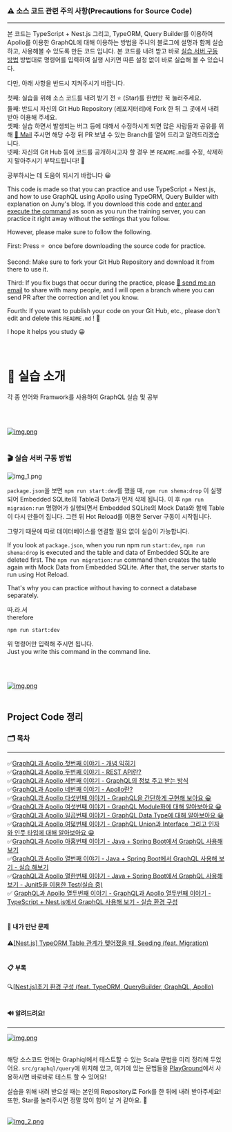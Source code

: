 ### ⚠️ 소스 코드 관련 주의 사항(Precautions for Source Code)

---
본 코드는 TypeScript + Nest.js 그리고, TypeORM, Query Builder를 이용하여 Apollo를 이용한 GraphQL에 대해 이용하는 방법을 주니의 블로그에 설명과 함께 실습하고, 사용해볼 수 있도록 만든 코드 입니다.
본 코드를 내려 받고 바로 [실습 서버 구동 방법](#-실습-서버-구동-방법) 방법대로 명령어를 입력하여 실행 시키면 따른 설정 없이 바로 실습해 볼 수 있습니다. <br>

다만, 아래 사항을 반드시 지켜주시기 바랍니다. <br>

첫째: 실습을 위해 소스 코드를 내려 받기 전 ⭐️ (Star)를 한번만 꾹 눌러주세요. <br>
둘째: 반드시 자신의 Git Hub Repository (레포지터리)에 Fork 한 뒤 그 곳에서 내려 받아 이용해 주세요. <br>
셋째: 실습 하면서 발생되는 버그 등에 대해서 수정하시게 되면 많은 사람들과 공유를 위해 [📨 Mail](junyharang8592@gmail.com) 주시면 해당 수정 뒤 PR 보낼 수 있는 Branch를 열어 드리고 알려드리겠습니다. <br>
넷째: 자신의 Git Hub 등에 코드를 공개하시고자 할 경우 본 `README.md`를 수정, 삭제하지 말아주시기 부탁드립니다! 🙏 <br>

공부하시는 데 도움이 되시기 바랍니다 😀 <br>

This code is made so that you can practice and use TypeScript + Nest.js, 
and how to use GraphQL using Apollo using TypeORM, Query Builder with explanation on Juny's blog. 
If you download this code and [enter and execute the command](#-실습-서버-구동-방법) as soon as you run the training server, 
you can practice it right away without the settings that you follow.

However, please make sure to follow the following.

First: Press ⭐ ️ once before downloading the source code for practice. <br>

Second: Make sure to fork your Git Hub Repository and download it from there to use it. <br>

Third: If you fix bugs that occur during the practice, please [📨 send me an email](junyharang8592@gmail.com) to share with many people, 
and I will open a branch where you can send PR after the correction and let you know. <br>

Fourth: If you want to publish your code on your Git Hub, etc., please don't edit and delete this `README.md` ! 🙏<br>

I hope it helps you study 😀 <br>
<br><br>

# 🚀 실습 소개

각 종 언어와 Framwork를 사용하여 GraphQL 실습 및 공부

<br><br>

[![img.png](img.png)](https://link.coupang.com/a/bglCvF) <br><br>

### 🎬 실습 서버 구동 방법

![img_1.png](img_1.png)

`package.json`을 보면 `npm run start:dev`를 했을 때, `npm run shema:drop` 이 실행 되어 Embedded SQLite의 Table과 Data가 먼저 삭제 됩니다.
이 후 `npm run migraion:run` 명령어가 실행되면서 Embedded SQLite의 Mock Data와 함께 Table이 다시 만들어 집니다.
그런 뒤 Hot Reload를 이용한 Server 구동이 시작됩니다. <br>

그렇기 때문에 따로 데이터베이스를 연결할 필요 없이 실습이 가능합니다.<br>

If you look at `package.json`, when you run npm run `start:dev`, `npm run shema:drop` is executed and the table and data of Embedded SQLite are deleted first.
The `npm run migration:run` command then creates the table again with Mock Data from Embedded SQLite.
After that, the server starts to run using Hot Reload. <br>

That's why you can practice without having to connect a database separately.<br>

따.라.서<br>
therefore<br>

```bash
npm run start:dev
```

위 명령어만 입력해 주시면 됩니다.<br>
Just you write this command in the command line.

<br><br>

[![img.png](img.png)](https://link.coupang.com/a/bglCvF) <br><br>

## Project Code 정리

### 🗂 목차

---
✅[GraphQL과 Apollo 첫번째 이야기 - 개념 익히기](https://junyharang.tistory.com/509)
<br>
✅[GraphQL과 Apollo 두번째 이야기 - REST API란?](https://junyharang.tistory.com/457)
<br>
✅[GraphQL과 Apollo 세번째 이야기 - GraphQL의 정보 주고 받는 방식](https://junyharang.tistory.com/511)
<br>
✅[GraphQL과 Apollo 네번째 이야기 - Apollo란?](https://junyharang.tistory.com/512)
<br>
✅[GraphQL과 Apollo 다섯번째 이야기 - GraphQL을 간단하게 구현해 보아요 😀](https://junyharang.tistory.com/513)
<br>
✅[GraphQL과 Apollo 여섯번째 이야기 - GraphQL Module화에 대해 알아보아요 😀](https://junyharang.tistory.com/514)
<br>
✅[GraphQL과 Apollo 일곱번째 이야기 - GraphQL Data Type에 대해 알아보아요 😀](https://junyharang.tistory.com/515)
<br>
✅[GraphQL과 Apollo 여덟번째 이야기 - GraphQL Union과 Interface 그리고 인자와 인풋 타입에 대해 알아보아요 😀](https://junyharang.tistory.com/516)
<br>
✅[GraphQL과 Apollo 아홉번째 이야기 - Java + Spring Boot에서 GraphQL 사용해 보기](https://junyharang.tistory.com/517)
<br>
✅[GraphQL과 Apollo 열번째 이야기 - Java + Spring Boot에서 GraphQL 사용해 보기 - 실습 해보기](https://junyharang.tistory.com/518)
<br>
✅[GraphQL과 Apollo 열한번째 이야기 - Java + Spring Boot에서 GraphQL 사용해 보기 - Junit5을 이용한 Test(실습 중)](#)
<br>
✅ [GraphQL과 Apollo 열두번째 이야기 - GraphQL과 Apollo 열두번째 이야기 - TypeScript + Nest.js에서 GraphQL 사용해 보기 - 실습 환경 구성](https://junyharang.tistory.com/524)
<br><br>

#### 🤔 내가 만난 문제
⚠️[\[Nest.js\] TypeORM Table 관계가 맺어졌을 때, Seeding \(feat. Migration\)](https://junyharang.tistory.com/521)
<br><br>

#### 📋 부록
🔍[\[Nest.js\]초기 환경 구성 (feat. TypeORM, QueryBuilder, GraphQL, Apollo)](https://junyharang.tistory.com/520)
<br><br>

#### 🔊 알려드려요!
 
--- 

[![img.png](img.png)](https://link.coupang.com/a/bglCvF) <br><br>

해당 소스코드 안에는 Graphiql에서 테스트할 수 있는 Scala 문법을 미리 정리해 두었어요.
`src/graphql/query`에 위치해 있고, 여기에 있는 문법들을 [PlayGround](http://localhost:8081/graphql)에서 사용하시면 바로바로 테스트 할 수 있어요!

실습을 위해 내려 받으실 때는 본인의 Repository로 Fork를 한 뒤에 내려 받아주세요!
또한, Star를 눌러주시면 정말 많이 힘이 날 거 같아요. 🤭
<br><br>

[![img_2.png](img_2.png)](https://www.coupang.com/vp/products/6988869296?itemId=17098451667&src=1139000&spec=10799999&addtag=400&ctag=6988869296&lptag=AF2671443&itime=20231201002328&pageType=PRODUCT&pageValue=6988869296&wPcid=16967842423750573774767&wRef=junyharang.tistory.com&wTime=20231201002328&redirect=landing&traceid=V0-101-68ea2f3ffb6eb8b6&mcid=d89a48f3b9e04a8e8d13ea4ce797cf56&placementid=&clickBeacon=&campaignid=&contentcategory=&imgsize=&tsource=&pageid=&deviceid=&token=&contenttype=&subid=&impressionid=&campaigntype=&requestid=&contentkeyword=&subparam=&isAddedCart=)

